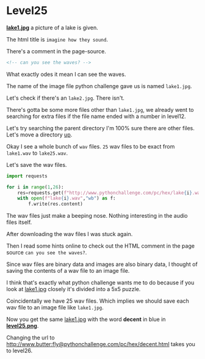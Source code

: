# Level25 

**[lake1.jpg](/25/lake1.jpg)** a picture of a lake is given.


The html title is `imagine how they sound`.


There's a comment in the page-source. 


```html
<!-- can you see the waves? -->
```

What exactly odes it mean I can see the waves.


The name of the image file python challenge gave us is named `lake1.jpg`. 


Let's check if there's an `lake2.jpg`. There isn't. 


There's gotta be some more files other than `lake1.jpg`, we already went to searching for extra files if the file name ended with a number in level12.


Let's try searching the parent directory I'm 100% sure there are other files. Let's move a directory [up](http://www.butter:fly@pythonchallenge.com/pc/hex/).


Okay I see a whole bunch of `wav` files. `25` wav files to be exact from `lake1.wav` to `lake25.wav`.


Let's save the wav files.


```python
import requests

for i in range(1,26):
    res=requests.get(f"http://www.pythonchallenge.com/pc/hex/lake{i}.wav",auth=("butter","fly"))
    with open(f"lake{i}.wav","wb") as f:
        f.write(res.content)
```


The wav files just make a beeping nose. Nothing interesting in the audio files itself.


After downloading the wav files I was stuck again. 


Then I read some hints online to check out the HTML comment in the page source `can you see the waves?`.


Since wav files are binary data and images are also binary data, I thought of saving the contents of a wav file to an image file.


I think that's exactly what python challenge wants me to do because if you look at [lake1.jpg](/25/lake1.jpg) closely it's divided into a 5x5 puzzle. 


Coincidentally we have 25 wav files. Which implies we should save each wav file to an image file like `lake1.jpg`.


Now you get the same [lake1.jpg](/25/lake1.jpg) with the word **decent** in blue in **[level25.png](/25/level25.png)**.


Changing the url to http://www.butter:fly@pythonchallenge.com/pc/hex/decent.html takes you to level26.